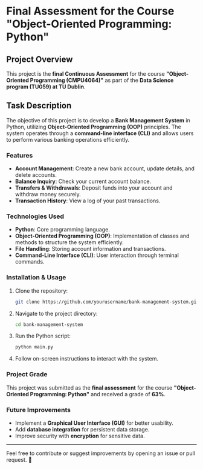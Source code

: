 # Final Assessment for the Course "Object-Oriented Programming: Python"

## Project Overview
This project is the **final Continuous Assessment** for the course **"Object-Oriented Programming (CMPU4064)"** as part of the **Data Science program (TU059) at TU Dublin**.

## Task Description
The objective of this project is to develop a **Bank Management System** in Python, utilizing **Object-Oriented Programming (OOP)** principles. The system operates through a **command-line interface (CLI)** and allows users to perform various banking operations efficiently.

### Features
- **Account Management**: Create a new bank account, update details, and delete accounts.
- **Balance Inquiry**: Check your current account balance.
- **Transfers & Withdrawals**: Deposit funds into your account and withdraw money securely.
- **Transaction History**: View a log of your past transactions.

### Technologies Used
- **Python**: Core programming language.
- **Object-Oriented Programming (OOP)**: Implementation of classes and methods to structure the system efficiently.
- **File Handling**: Storing account information and transactions.
- **Command-Line Interface (CLI)**: User interaction through terminal commands.

### Installation & Usage
1. Clone the repository:
   ```bash
   git clone https://github.com/yourusername/bank-management-system.git
   ```
2. Navigate to the project directory:
   ```bash
   cd bank-management-system
   ```
3. Run the Python script:
   ```bash
   python main.py
   ```
4. Follow on-screen instructions to interact with the system.

### Project Grade
This project was submitted as the **final assessment** for the course **"Object-Oriented Programming: Python"** and received a grade of **63%**.

### Future Improvements
- Implement a **Graphical User Interface (GUI)** for better usability.
- Add **database integration** for persistent data storage.
- Improve security with **encryption** for sensitive data.

---
Feel free to contribute or suggest improvements by opening an issue or pull request. 🚀

